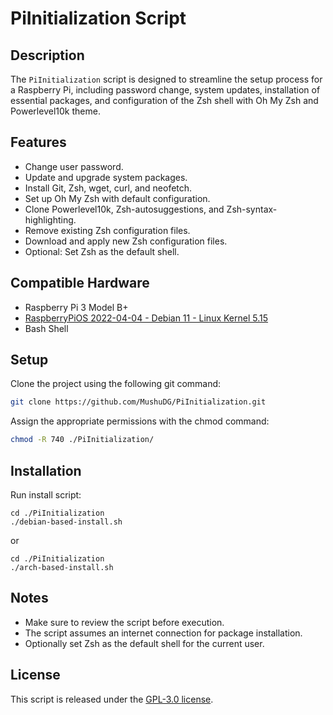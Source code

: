 # PiInitialization Script

## Description

The `PiInitialization` script is designed to streamline the setup process for a Raspberry Pi, including password change, system updates, installation of essential packages, and configuration of the Zsh shell with Oh My Zsh and Powerlevel10k theme.

## Features

- Change user password.
- Update and upgrade system packages.
- Install Git, Zsh, wget, curl, and neofetch.
- Set up Oh My Zsh with default configuration.
- Clone Powerlevel10k, Zsh-autosuggestions, and Zsh-syntax-highlighting.
- Remove existing Zsh configuration files.
- Download and apply new Zsh configuration files.
- Optional: Set Zsh as the default shell.

## Compatible Hardware
* Raspberry Pi 3 Model B+
* [RaspberryPiOS 2022-04-04 - Debian 11 - Linux Kernel 5.15](https://downloads.raspberrypi.org/raspios_lite_armhf/images/raspios_lite_armhf-2022-04-07/2022-04-04-raspios-bullseye-armhf-lite.img.xz)
* Bash Shell

## Setup
Clone the project using the following git command:
```bash
git clone https://github.com/MushuDG/PiInitialization.git
```
Assign the appropriate permissions with the chmod command:
```bash
chmod -R 740 ./PiInitialization/

```
## Installation
Run install script:
```
cd ./PiInitialization
./debian-based-install.sh
```
or

```
cd ./PiInitialization
./arch-based-install.sh
```
## Notes

- Make sure to review the script before execution.
- The script assumes an internet connection for package installation.
- Optionally set Zsh as the default shell for the current user.

## License

This script is released under the [GPL-3.0 license](https://raw.githubusercontent.com/MushuDG/PiInitialization/main/LICENSE).
